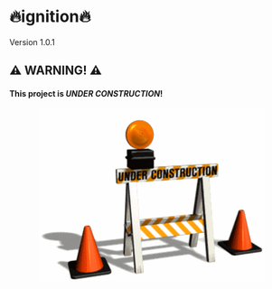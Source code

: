 # 🔥ignition🔥 

Version 1.0.1

## ⚠️ WARNING! ⚠️

#### This project is _UNDER CONSTRUCTION_!

<p align="center">
  <img src="image/under-construction-flashing-barricade-animation-1.gif" alt="Description" width="400">
</p>


```python

```
